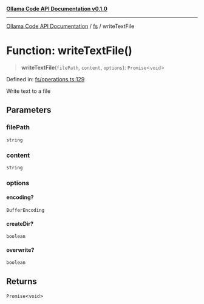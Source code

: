 [**Ollama Code API Documentation v0.1.0**](../../README.md)

***

[Ollama Code API Documentation](../../modules.md) / [fs](../README.md) / writeTextFile

# Function: writeTextFile()

> **writeTextFile**(`filePath`, `content`, `options`): `Promise`\<`void`\>

Defined in: [fs/operations.ts:129](https://github.com/erichchampion/ollama-code/blob/97554aa24b97798bc862485527ccd6faff2a1d42/ollama-code/src/fs/operations.ts#L129)

Write text to a file

## Parameters

### filePath

`string`

### content

`string`

### options

#### encoding?

`BufferEncoding`

#### createDir?

`boolean`

#### overwrite?

`boolean`

## Returns

`Promise`\<`void`\>
